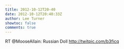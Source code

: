 ```yaml
---
title: 2012-10-12T20-40
date: 2012-10-12T20:40:33Z
author: Lee Turner
showtoc: false
comments: true
---
```


RT @MooseAllain: Russian Doll http://twitpic.com/b3ficq

